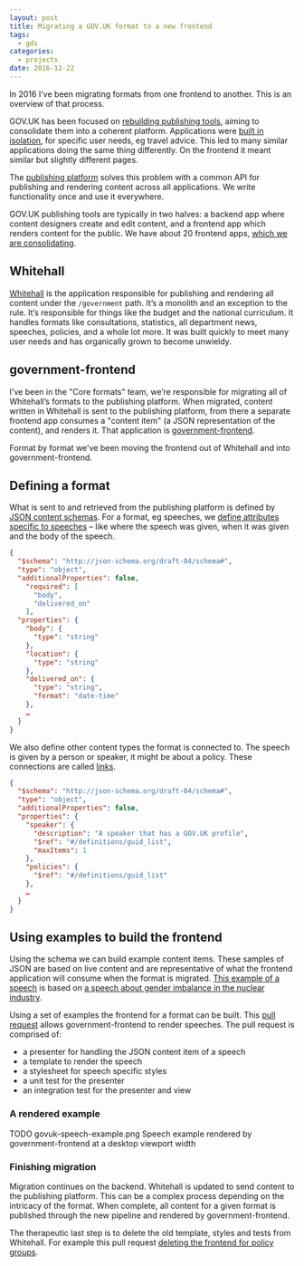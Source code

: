 ```yaml
---
layout: post
title: Migrating a GOV.UK format to a new frontend
tags:
  - gds
categories:
  - projects
date: 2016-12-22
---
```


In 2016 I've been migrating formats from one frontend to another. This is an overview of that process.

GOV.UK has been focused on [rebuilding publishing tools](https://insidegovuk.blog.gov.uk/2015/10/27/rebuilding-gov-uks-publishing-tools/), aiming to consolidate them into a coherent platform. Applications were [built in isolation](https://insidegovuk.blog.gov.uk/2016/04/21/rebuilding-gov-uks-publishing-platform-an-update/), for specific user needs, eg travel advice. This led to many similar applications doing the same thing differently. On the frontend it meant similar but slightly different pages.

The [publishing platform](https://gdstechnology.blog.gov.uk/2016/07/08/introducing-the-gov-uk-publishing-platform-in-detail/) solves this problem with a common API for publishing and rendering content across all applications. We write functionality once and use it everywhere.

GOV.UK publishing tools are typically in two halves: a backend app where content designers create and edit content, and a frontend app which renders content for the public. We have about 20 frontend apps, [which we are consolidating](https://insidegovuk.blog.gov.uk/2016/12/07/consolidating-our-content-templates/).

## Whitehall

[Whitehall](https://github.com/alphagov/whitehall) is the application responsible for publishing and rendering all content under the `/government` path. It’s a monolith and an exception to the rule. It’s responsible for things like the budget and the national curriculum. It handles formats like consultations, statistics, all department news, speeches, policies, and a whole lot more. It was built quickly to meet many user needs and has organically grown to become unwieldy.

## government-frontend

I've been in the "Core formats" team, we’re responsible for migrating all of Whitehall’s formats to the publishing platform. When migrated, content written in Whitehall is sent to the publishing platform, from there a separate frontend app consumes a "content item" (a JSON representation of the content), and renders it. That application is [government-frontend](https://github.com/alphagov/government-frontend/).

Format by format we've been moving the frontend out of Whitehall and into government-frontend.

## Defining a format

What is sent to and retrieved from the publishing platform is defined by [JSON content schemas](https://github.com/alphagov/govuk-content-schemas). For a format, eg speeches, we [define attributes specific to speeches](https://github.com/alphagov/govuk-content-schemas/blob/master/formats/speech/publisher/details.json) – like where the speech was given, when it was given and the body of the speech.

```json
{
  "$schema": "http://json-schema.org/draft-04/schema#",
  "type": "object",
  "additionalProperties": false,
    "required": [
      "body",
      "delivered_on"
    ],
  "properties": {
    "body": {
      "type": "string"
    },
    "location": {
      "type": "string"
    },
    "delivered_on": {
      "type": "string",
      "format": "date-time"
    },
    …
  }
}
```

We also define other content types the format is connected to. The speech is given by a person or speaker, it might be about a policy. These connections are called [links](https://github.com/alphagov/govuk-content-schemas/blob/master/formats/speech/publisher/links.json).

```json
{
  "$schema": "http://json-schema.org/draft-04/schema#",
  "type": "object",
  "additionalProperties": false,
  "properties": {
    "speaker": {
      "description": "A speaker that has a GOV.UK profile",
      "$ref": "#/definitions/guid_list",
      "maxItems": 1
    },
    "policies": {
      "$ref": "#/definitions/guid_list"
    },
    …
  }
}
```

## Using examples to build the frontend

Using the schema we can build example content items. These samples of JSON are based on live content and are representative of what the frontend application will consume when the format is migrated. [This example of a speech](https://github.com/alphagov/govuk-content-schemas/blob/master/formats/speech/frontend/examples/speech.json) is based on [a speech about gender imbalance in the nuclear industry](https://www.gov.uk/government/speeches/andrea-leadsoms-speech-at-women-in-nuclear-uk-conference).

Using a set of examples the frontend for a format can be built. This [pull request](https://github.com/alphagov/government-frontend/pull/215) allows government-frontend to render speeches. The pull request is comprised of:

* a presenter for handling the JSON content item of a speech
* a template to render the speech
* a stylesheet for speech specific styles
* a unit test for the presenter
* an integration test for the presenter and view

### A rendered example

TODO govuk-speech-example.png
Speech example rendered by government-frontend at a desktop viewport width

### Finishing migration

Migration continues on the backend. Whitehall is updated to send content to the publishing platform. This can be a complex process depending on the intricacy of the format. When complete, all content for a given format is published through the new pipeline and rendered by government-frontend.

The therapeutic last step is to delete the old template, styles and tests from Whitehall. For example this pull request [deleting the frontend for policy groups](https://github.com/alphagov/whitehall/pull/2526/files).
